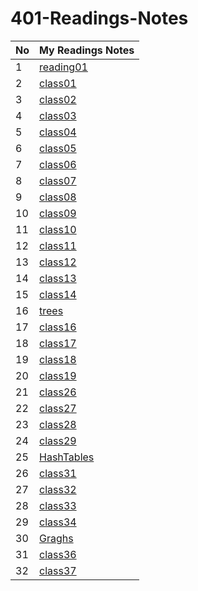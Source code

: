 # 401-Readings-Notes



No | My Readings Notes 
---|-------------
1|[reading01](reading01.md)
2|[class01](class01.md)
3|[class02](class02.md)
4|[class03](class03.md)
5|[class04](class04.md)
6|[class05](class05.md)
7|[class06](class06.md)
8|[class07](class07.md)
9|[class08](class08.md)
10|[class09](class09.md)
11|[class10](class10.md)
12|[class11](class11.md)
13|[class12](class12.md)
14|[class13](class13.md)
15|[class14](class14.md)
16|[trees](trees.md)
17|[class16](class16.md)
18|[class17](class17.md)
19|[class18](class18.md)
20|[class19](class19.md)
21|[class26](class26.md)
22|[class27](class27.md)
23|[class28](class28.md)
24|[class29](class29.md)
25|[HashTables](HashTables.md)
26|[class31](class31.md)
27|[class32](class32.md)
28|[class33](class33.md)
29|[class34](class34.md)
30|[Graghs](Graghs.md)
31|[class36](class36.md)
32|[class37](class37.md)




